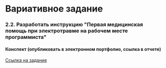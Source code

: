 # Вариативное задание
### 2.2. Разработать инструкцию "Первая медицинская помощь при электротравме на рабочем месте программиста"

#### Конспект (опубликовать в электронном портфолио, ссылка в отчете)


[Ссылка на задание](https://github.com/Bolzuka/educational_practice/blob/master/2.2/2.2.pdf)
